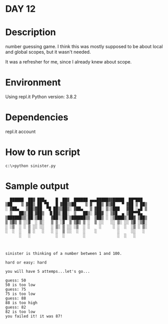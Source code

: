 
# DAY 12

# Description
number guessing game.  I think this was mostly supposed to be about local and 
global scopes, but it wasn't needed.

It was a refresher for me, since I already knew about scope.

# Environment
Using repl.it
Python version: 3.8.2

# Dependencies
repl.it account

# How to run script
```
c:\>python sinister.py
```

# Sample output
```
  ██████  ██▓ ███▄    █  ██▓  ██████ ▄▄▄█████▓▓█████  ██▀███
▒██    ▒ ▓██▒ ██ ▀█   █ ▓██▒▒██    ▒ ▓  ██▒ ▓▒▓█   ▀ ▓██ ▒ ██▒
░ ▓██▄   ▒██▒▓██  ▀█ ██▒▒██▒░ ▓██▄   ▒ ▓██░ ▒░▒███   ▓██ ░▄█ ▒
  ▒   ██▒░██░▓██▒  ▐▌██▒░██░  ▒   ██▒░ ▓██▓ ░ ▒▓█  ▄ ▒██▀▀█▄
▒██████▒▒░██░▒██░   ▓██░░██░▒██████▒▒  ▒██▒ ░ ░▒████▒░██▓ ▒██▒
▒ ▒▓▒ ▒ ░░▓  ░ ▒░   ▒ ▒ ░▓  ▒ ▒▓▒ ▒ ░  ▒ ░░   ░░ ▒░ ░░ ▒▓ ░▒▓░
░ ░▒  ░ ░ ▒ ░░ ░░   ░ ▒░ ▒ ░░ ░▒  ░ ░    ░     ░ ░  ░  ░▒ ░ ▒░
░  ░  ░   ▒ ░   ░   ░ ░  ▒ ░░  ░  ░    ░         ░     ░░   ░
      ░   ░           ░  ░        ░              ░  ░   ░



sinister is thinking of a number between 1 and 100.

hard or easy: hard

you will have 5 attemps...let's go...

guess: 50
50 is too low
guess: 75
75 is too low
guess: 88
88 is too high
guess: 82
82 is too low
you failed it! it was 87!
```
